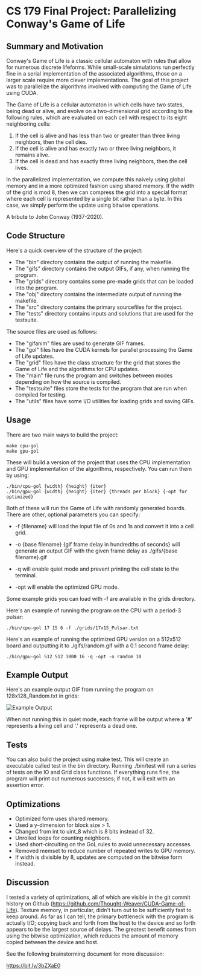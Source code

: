 # CS 179 Final Project: Parallelizing Conway's Game of Life

## Summary and Motivation

Conway's Game of Life is a classic cellular automaton with rules that allow for numerous discrete lifeforms. While small-scale simulations run perfectly fine in a serial implementation of the associated algorithms, those on a larger scale require more clever implementations. The goal of this project was to parallelize the algorithms involved with computing the Game of Life using CUDA.

The Game of Life is a cellular automaton in which cells have two states, being dead or alive, and evolve on a two-dimensional grid according to the following rules, which are evaluated on each cell with respect to its eight neighboring cells:

1. If the cell is alive and has less than two or greater than three living neighbors, then the cell dies.
2. If the cell is alive and has exactly two or three living neighbors, it remains alive.
3. If the cell is dead and has exactly three living neighbors, then the cell lives.

In the parallelized implementation, we compute this naively using global memory and in a more optimized fashion using shared memory. If the width of the grid is mod 8, then we can compress the grid into a special format where each cell is represented by a single bit rather than a byte. In this case, we simply perform the update using bitwise operations.

A tribute to John Conway (1937-2020).

## Code Structure

Here's a quick overview of the structure of the project:

* The "bin" directory contains the output of running the makefile.
* The "gifs" directory contains the output GIFs, if any, when running the program.
* The "grids" directory contains some pre-made grids that can be loaded into the program.
* The "obj" directory contains the intermediate output of running the makefile.
* The "src" directory contains the primary sourcefiles for the project.
* The "tests" directory contains inputs and solutions that are used for the testsuite.

The source files are used as follows:

* The "gifanim" files are used to generate GIF frames.
* The "gol" files have the CUDA kernels for parallel processing the Game of Life updates.
* The "grid" files have the class structure for the grid that stores the Game of Life and the algorithms for CPU updates.
* The "main" file runs the program and switches between modes depending on how the source is compiled.
* The "testsuite" files store the tests for the program that are run when compiled for testing.
* The "utils" files have some I/O utilities for loading grids and saving GIFs.

## Usage

There are two main ways to build the project:

```
make cpu-gol
make gpu-gol
```

These will build a version of the project that uses the CPU implementation and GPU implementation of the algorithms, respectively. You can run them by using:

```
./bin/cpu-gol {width} {height} {iter}
./bin/gpu-gol {width} {height} {iter} {threads per block} {-opt for optimized}
```

Both of these will run the Game of Life with randomly generated boards. There are other, optional parameters you can specify:

* -f {filename} will load the input file of 0s and 1s and convert it into a cell grid.

* -o {base filename} {gif frame delay in hundredths of seconds} will generate an output GIF with the given frame delay as ./gifs/{base filename}.gif

* -q will enable quiet mode and prevent printing the cell state to the terminal.

* -opt will enable the optimized GPU mode.

Some example grids you can load with -f are available in the grids directory.

Here's an example of running the program on the CPU with a period-3 pulsar:

```
./bin/cpu-gol 17 15 6 -f ./grids/17x15_Pulsar.txt
````

Here's an example of running the optimized GPU version on a 512x512 board and outputting it to ./gifs/random.gif with a 0.1 second frame delay:

```
./bin/gpu-gol 512 512 1000 16 -q -opt -o random 10
```

## Example Output

Here's an example output GIF from running the program on 128x128_Random.txt in grids:

![Example Output](gifs/example.gif)

When not running this in quiet mode, each frame will be output where a '#' represents a living cell and '.' represents a dead one.

## Tests

You can also build the project using make test. This will create an executable called test in the bin directory. Running ./bin/test will run a series of tests on the IO and Grid class functions. If everything runs fine, the program will print out numerous successes; if not, it will exit with an assertion error.

## Optimizations

* Optimized form uses shared memory.
* Used a y-dimension for block size > 1.
* Changed from int to uint_8 which is 8 bits instead of 32.
* Unrolled loops for counting neighbors.
* Used short-circuiting on the GoL rules to avoid unnecessary accesses.
* Removed memset to reduce number of repeated writes to GPU memory.
* If width is divisible by 8, updates are computed on the bitwise form instead.

## Discussion

I tested a variety of optimizations, all of which are visible in the git commit history on Github (https://github.com/Thought-Weaver/CUDA-Game-of-Life). Texture memory, in particular, didn't turn out to be sufficiently fast to keep around. As far as I can tell, the primary bottleneck with the program is actually I/O; copying back and forth from the host to the device and so forth appears to be the largest source of delays. The greatest benefit comes from using the bitwise optimization, which reduces the amount of memory copied between the device and host.

See the following brainstorming document for more discussion:

https://bit.ly/3bZXaE0